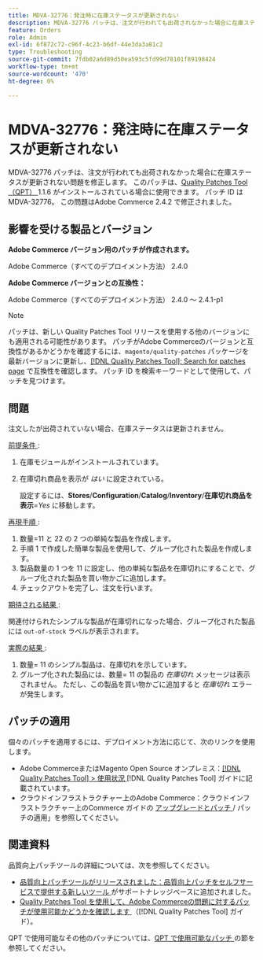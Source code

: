 ```yaml
---
title: MDVA-32776：発注時に在庫ステータスが更新されない
description: MDVA-32776 パッチは、注文が行われても出荷されなかった場合に在庫ステータスが更新されない問題を修正します。 このパッチは、[Quality Patches Tool （QPT） ] （https://experienceleague.adobe.com/en/docs/commerce-operations/tools/quality-patches-tool/quality-patches-tool-to-self-serve-quality-patches） 1.1.6 がインストールされている場合に利用できます。 パッチ ID は MDVA-32776。 この問題はAdobe Commerce 2.4.2 で修正されました。
feature: Orders
role: Admin
exl-id: 6f872c72-c96f-4c23-b6df-44e3da3a81c2
type: Troubleshooting
source-git-commit: 7fdb02a6d89d50ea593c5fd99d78101f89198424
workflow-type: tm+mt
source-wordcount: '470'
ht-degree: 0%

---
```


# MDVA-32776：発注時に在庫ステータスが更新されない

MDVA-32776 パッチは、注文が行われても出荷されなかった場合に在庫ステータスが更新されない問題を修正します。 このパッチは、[Quality Patches Tool （QPT） ](https://experienceleague.adobe.com/en/docs/commerce-operations/tools/quality-patches-tool/quality-patches-tool-to-self-serve-quality-patches)1.1.6 がインストールされている場合に使用できます。 パッチ ID は MDVA-32776。 この問題はAdobe Commerce 2.4.2 で修正されました。

## 影響を受ける製品とバージョン

**Adobe Commerce バージョン用のパッチが作成されます。**

Adobe Commerce（すべてのデプロイメント方法） 2.4.0

**Adobe Commerce バージョンとの互換性：**

Adobe Commerce（すべてのデプロイメント方法） 2.4.0 ～ 2.4.1-p1

>[!NOTE]
>
>パッチは、新しい Quality Patches Tool リリースを使用する他のバージョンにも適用される可能性があります。 パッチがAdobe Commerceのバージョンと互換性があるかどうかを確認するには、`magento/quality-patches` パッケージを最新バージョンに更新し、[[!DNL Quality Patches Tool]: Search for patches page](https://experienceleague.adobe.com/en/docs/commerce-operations/tools/quality-patches-tool/quality-patches-tool-to-self-serve-quality-patches) で互換性を確認します。 パッチ ID を検索キーワードとして使用して、パッチを見つけます。

## 問題

注文したが出荷されていない場合、在庫ステータスは更新されません。

<u> 前提条件 </u>:

1. 在庫モジュールがインストールされています。
1. 在庫切れ商品を表示が *はい* に設定されている。

   設定するには、**Stores**/**Configuration**/**Catalog**/**Inventory**/**在庫切れ商品を表示**=*Yes* に移動します。

<u> 再現手順 </u>:

1. 数量=11 と 22 の 2 つの単純な製品を作成します。
1. 手順 1 で作成した簡単な製品を使用して、グループ化された製品を作成します。
1. 製品数量の 1 つを 11 に設定し、他の単純な製品を在庫切れにすることで、グループ化された製品を買い物かごに追加します。
1. チェックアウトを完了し、注文を行います。

<u> 期待される結果 </u>:

関連付けられたシンプルな製品が在庫切れになった場合、グループ化された製品には `out-of-stock` ラベルが表示されます。

<u> 実際の結果 </u>:

1. 数量= 11 のシンプル製品は、在庫切れを示しています。
1. グループ化された製品には、数量= 11 の製品の *在庫切れ* メッセージは表示されません。 ただし、この製品を買い物かごに追加すると *在庫切れ* エラーが発生します。

## パッチの適用

個々のパッチを適用するには、デプロイメント方法に応じて、次のリンクを使用します。

* Adobe CommerceまたはMagento Open Source オンプレミス：[[!DNL Quality Patches Tool] > 使用状況 ](/help/tools/quality-patches-tool/usage.md) [!DNL Quality Patches Tool] ガイドに記載されています。
* クラウドインフラストラクチャー上のAdobe Commerce：クラウドインフラストラクチャー上のCommerce ガイドの [ アップグレードとパッチ ](https://experienceleague.adobe.com/docs/commerce-cloud-service/user-guide/develop/upgrade/apply-patches.html)/ パッチの適用」を参照してください。

## 関連資料

品質向上パッチツールの詳細については、次を参照してください。

* [ 品質向上パッチツールがリリースされました：品質向上パッチをセルフサービスで提供する新しいツール ](https://experienceleague.adobe.com/en/docs/commerce-operations/tools/quality-patches-tool/quality-patches-tool-to-self-serve-quality-patches) がサポートナレッジベースに追加されました。
* [Quality Patches Tool を使用して、Adobe Commerceの問題に対するパッチが使用可能かどうかを確認します ](/help/tools/quality-patches-tool/patches-available-in-qpt/check-patch-for-magento-issue-with-magento-quality-patches.md) （[!DNL Quality Patches Tool] ガイド）。

QPT で使用可能なその他のパッチについては、[QPT で使用可能なパッチ ](https://experienceleague.adobe.com/tools/commerce-quality-patches/index.html) の節を参照してください。
